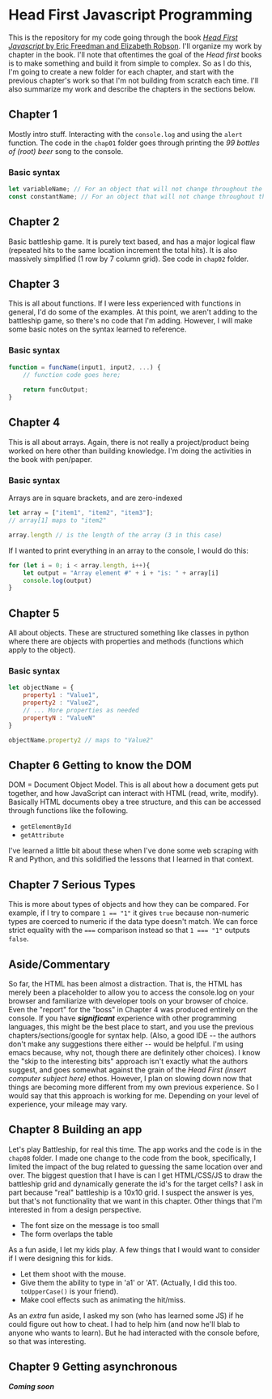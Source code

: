 # Head First Javascript Programming

This is the repository for my code going through the book [_Head First Javascript_ by Eric Freedman and Elizabeth Robson](https://www.amazon.com/Head-First-JavaScript-Programming-Learners/dp/1098147944/).  I'll organize my work by chapter in the book. I'll note that oftentimes the goal of the _Head first_ books is to make something and build it from simple to complex. So as I do this, I'm going to create a new folder for each chapter, and start with the previous chapter's work so that I'm not building from scratch each time. I'll also summarize my work and describe the chapters in the sections below.

## Chapter 1
Mostly intro stuff. Interacting with the `console.log` and using the `alert` function.  The code in the `chap01` folder goes through printing the _99 bottles of (root) beer_ song to the console.

### Basic syntax

```javascript
let variableName; // For an object that will not change throughout the code operation
const constantName; // For an object that will not change throughout the code operation
```

## Chapter 2
Basic battleship game. It is purely text based, and has a major logical flaw (repeated hits to the same location increment the total hits). It is also massively simplified (1 row by 7 column grid).  See code in `chap02` folder.

## Chapter 3
This is all about functions. If I were less experienced with functions in general, I'd do some of the examples. At this point, we aren't adding to the battleship game, so there's no code that I'm adding. However, I will make some basic notes on the syntax learned to reference.

### Basic syntax 

```javascript
function = funcName(input1, input2, ...) {
	// function code goes here;
	
	return funcOutput;
}
```

## Chapter 4
This is all about arrays. Again, there is not really a project/product being worked on here other than building knowledge. I'm doing the activities in the book with pen/paper.

### Basic syntax

Arrays are in square brackets, and are zero-indexed

```javascript
let array = ["item1", "item2", "item3"];
// array[1] maps to "item2"

array.length // is the length of the array (3 in this case)
```

If I wanted to print everything in an array to the console, I would do this:

```javascript
for (let i = 0; i < array.length, i++){
	let output = "Array element #" + i + "is: " + array[i]
	console.log(output)
}
```

## Chapter 5
All about objects. These are structured something like classes in python where there are objects with properties and methods (functions which apply to the object).

### Basic syntax

```javascript
let objectName = {
	property1 : "Value1",
	property2 : "Value2",
	// ... More properties as needed
	propertyN : "ValueN"
}

objectName.property2 // maps to "Value2"
```

## Chapter 6 Getting to know the DOM
DOM = Document Object Model. This is all about how a document gets put together, and how JavaScript can interact with HTML (read, write, modify). Basically HTML documents obey a tree structure, and this can be accessed through functions like the following.

- `getElementById` 
- `getAttribute`

I've learned a little bit about these when I've done some web scraping with R and Python, and this solidified the lessons that I learned in that context.

## Chapter 7 Serious Types
This is more about types of objects and how they can be compared.  For example, if I try to compare `1 == "1"` it gives `true` because non-numeric types are coerced to numeric if the data type doesn't match.  We can force strict equality with the `===` comparison instead so that `1 === "1"` outputs `false`.

## Aside/Commentary
So far, the HTML has been almost a distraction. That is, the HTML has merely been a placeholder to allow you to access the console.log on your browser and familiarize with developer tools on your browser of choice. Even the "report" for the "boss" in Chapter 4 was produced entirely on the console. If you have ***significant*** experience with other programming languages, this might be the best place to start, and you use the previous chapters/sections/google for syntax help.  (Also, a good IDE -- the authors don't make any suggestions there either -- would be helpful. I'm using emacs because, why not, though there are definitely other choices).  I know the "skip to the interesting bits" approach isn't exactly what the authors suggest, and goes somewhat against the grain of the *Head First (insert computer subject here)* ethos. However, I plan on slowing down now that things are becoming more different from my own previous experience. So I would say that this approach is working for me. Depending on your level of experience, your mileage may vary.

## Chapter 8 Building an app
Let's play Battleship, for real this time. The app works and the code is in the `chap08` folder. I made one change to the code from the book, specifically, I limited the impact of the bug related to guessing the same location over and over. The biggest question that I have is can I get HTML/CSS/JS to draw the battleship grid and dynamically generate the id's for the target cells?  I ask in part because "real" battleship is a 10x10 grid. I suspect the answer is yes, but that's not functionality that we want in this chapter. Other things that I'm interested in from a design perspective.

- The font size on the message is too small
- The form overlaps the table

As a fun aside, I let my kids play. A few things that I would want to consider if I were designing this for kids.

- Let them shoot with the mouse.
- Give them the ability to type in 'a1' or 'A1'. (Actually, I did this too. `toUpperCase()` is your friend).
- Make cool effects such as animating the hit/miss.

As an _extra_ fun aside, I asked my son (who has learned some JS) if he could figure out how to cheat. I had to help him (and now he'll blab to anyone who wants to learn). But he had interacted with the console before, so that was interesting.

## Chapter 9 Getting asynchronous
***Coming soon***

